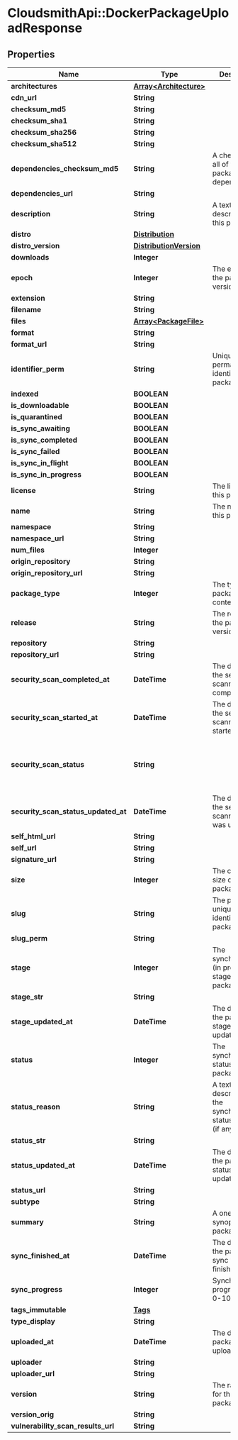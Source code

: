 # CloudsmithApi::DockerPackageUploadResponse

## Properties
Name | Type | Description | Notes
------------ | ------------- | ------------- | -------------
**architectures** | [**Array&lt;Architecture&gt;**](Architecture.md) |  | [optional] 
**cdn_url** | **String** |  | [optional] 
**checksum_md5** | **String** |  | [optional] 
**checksum_sha1** | **String** |  | [optional] 
**checksum_sha256** | **String** |  | [optional] 
**checksum_sha512** | **String** |  | [optional] 
**dependencies_checksum_md5** | **String** | A checksum of all of the package&#39;s dependencies. | [optional] 
**dependencies_url** | **String** |  | [optional] 
**description** | **String** | A textual description of this package. | [optional] 
**distro** | [**Distribution**](Distribution.md) |  | [optional] 
**distro_version** | [**DistributionVersion**](DistributionVersion.md) |  | [optional] 
**downloads** | **Integer** |  | [optional] 
**epoch** | **Integer** | The epoch of the package version (if any). | [optional] 
**extension** | **String** |  | [optional] 
**filename** | **String** |  | [optional] 
**files** | [**Array&lt;PackageFile&gt;**](PackageFile.md) |  | [optional] 
**format** | **String** |  | [optional] 
**format_url** | **String** |  | [optional] 
**identifier_perm** | **String** | Unique and permanent identifier for the package. | [optional] 
**indexed** | **BOOLEAN** |  | [optional] 
**is_downloadable** | **BOOLEAN** |  | [optional] 
**is_quarantined** | **BOOLEAN** |  | [optional] 
**is_sync_awaiting** | **BOOLEAN** |  | [optional] 
**is_sync_completed** | **BOOLEAN** |  | [optional] 
**is_sync_failed** | **BOOLEAN** |  | [optional] 
**is_sync_in_flight** | **BOOLEAN** |  | [optional] 
**is_sync_in_progress** | **BOOLEAN** |  | [optional] 
**license** | **String** | The license of this package. | [optional] 
**name** | **String** | The name of this package. | [optional] 
**namespace** | **String** |  | [optional] 
**namespace_url** | **String** |  | [optional] 
**num_files** | **Integer** |  | [optional] 
**origin_repository** | **String** |  | [optional] 
**origin_repository_url** | **String** |  | [optional] 
**package_type** | **Integer** | The type of package contents. | [optional] 
**release** | **String** | The release of the package version (if any). | [optional] 
**repository** | **String** |  | [optional] 
**repository_url** | **String** |  | [optional] 
**security_scan_completed_at** | **DateTime** | The datetime the security scanning was completed. | [optional] 
**security_scan_started_at** | **DateTime** | The datetime the security scanning was started. | [optional] 
**security_scan_status** | **String** |  | [optional] [default to &#39;Awaiting Security Scan&#39;]
**security_scan_status_updated_at** | **DateTime** | The datetime the security scanning status was updated. | [optional] 
**self_html_url** | **String** |  | [optional] 
**self_url** | **String** |  | [optional] 
**signature_url** | **String** |  | [optional] 
**size** | **Integer** | The calculated size of the package. | [optional] 
**slug** | **String** | The public unique identifier for the package. | [optional] 
**slug_perm** | **String** |  | [optional] 
**stage** | **Integer** | The synchronisation (in progress) stage of the package. | [optional] 
**stage_str** | **String** |  | [optional] 
**stage_updated_at** | **DateTime** | The datetime the package stage was updated at. | [optional] 
**status** | **Integer** | The synchronisation status of the package. | [optional] 
**status_reason** | **String** | A textual description for the synchronous status reason (if any | [optional] 
**status_str** | **String** |  | [optional] 
**status_updated_at** | **DateTime** | The datetime the package status was updated at. | [optional] 
**status_url** | **String** |  | [optional] 
**subtype** | **String** |  | [optional] 
**summary** | **String** | A one-liner synopsis of this package. | [optional] 
**sync_finished_at** | **DateTime** | The datetime the package sync was finished at. | [optional] 
**sync_progress** | **Integer** | Synchronisation progress (from 0-100) | [optional] 
**tags_immutable** | [**Tags**](Tags.md) |  | [optional] 
**type_display** | **String** |  | [optional] 
**uploaded_at** | **DateTime** | The date this package was uploaded. | [optional] 
**uploader** | **String** |  | [optional] 
**uploader_url** | **String** |  | [optional] 
**version** | **String** | The raw version for this package. | [optional] 
**version_orig** | **String** |  | [optional] 
**vulnerability_scan_results_url** | **String** |  | [optional] 


